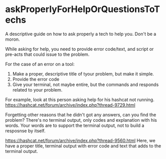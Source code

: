 # askProperlyForHelpOrQuestionsToTechs
A descriptive guide on how to ask properly a tech to help you. Don't be a moron.

While asking for help, you need to provide error code/text, and script or pre-acts that could issue to the problem.

For the case of an error on a tool:
1. Make a proper, descriptive title of tyour problem, but make it simple.
2. Provide the error code
3. Give your terminal, not maybe entire, but the commands and responds related to your problem.

For example, look at this person asking help for his hashcat not running.
https://hashcat.net/forum/archive/index.php?thread-9729.html

Forgetting other reasons that he didn't got any answers, can you find the problem?
There's no terminal output, only codes and explanation with his words. Your words are to support the terminal output, not to build a resposnse by itself.

https://hashcat.net/forum/archive/index.php?thread-9560.html
Here, we have a proper title, terminal output with error code and text that adds to the terminal output.
